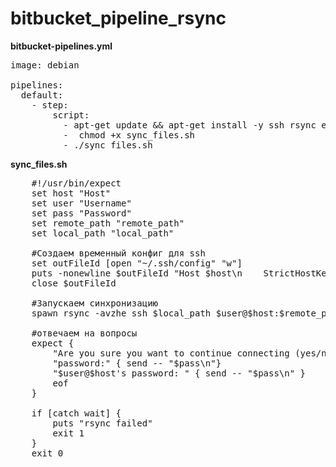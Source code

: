 # bitbucket_pipeline_rsync

<b>bitbucket-pipelines.yml</b>

<pre>
image: debian

pipelines:
  default:
    - step:
        script:
          - apt-get update && apt-get install -y ssh rsync expect
          -  chmod +x sync_files.sh
          - ./sync_files.sh
</pre>	

<b>sync_files.sh</b>

<pre>
	#!/usr/bin/expect
	set host "Host"
	set user "Username"
	set pass "Password"
	set remote_path "remote_path"
	set local_path "local_path"

	#Создаем временный конфиг для ssh
	set outFileId [open "~/.ssh/config" "w"] 
	puts -nonewline $outFileId "Host $host\n    StrictHostKeyChecking no\n   UserKnownHostsFile=/dev/null"
	close $outFileId

	#Запускаем синхронизацию
	spawn rsync -avzhe ssh $local_path $user@$host:$remote_path

	#отвечаем на вопросы
	expect {
		"Are you sure you want to continue connecting (yes/no)?" { send -- "yes\n" }
		"password:" { send -- "$pass\n"}
		"$user@$host's password: " { send -- "$pass\n" }
		eof
	}

	if [catch wait] {
	    puts "rsync failed"
	    exit 1
	}
	exit 0
</pre>	
